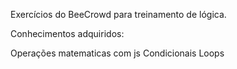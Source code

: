 Exercícios do BeeCrowd para treinamento de lógica.

Conhecimentos adquiridos:

Operações matematicas com js
Condicionais
Loops
